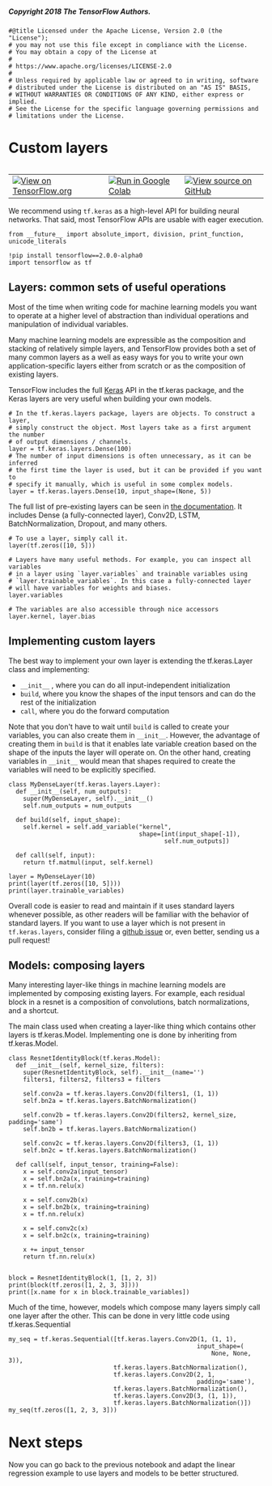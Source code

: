 
##### Copyright 2018 The TensorFlow Authors.


```
#@title Licensed under the Apache License, Version 2.0 (the "License");
# you may not use this file except in compliance with the License.
# You may obtain a copy of the License at
#
# https://www.apache.org/licenses/LICENSE-2.0
#
# Unless required by applicable law or agreed to in writing, software
# distributed under the License is distributed on an "AS IS" BASIS,
# WITHOUT WARRANTIES OR CONDITIONS OF ANY KIND, either express or implied.
# See the License for the specific language governing permissions and
# limitations under the License.
```

# Custom layers

<table class="tfo-notebook-buttons" align="left">
  <td>
    <a target="_blank" href="https://www.tensorflow.org/alpha/tutorials/eager/custom_layers"><img src="https://www.tensorflow.org/images/tf_logo_32px.png" />View on TensorFlow.org</a>
  </td>
  <td>
    <a target="_blank" href="https://colab.research.google.com/github/tensorflow/docs/blob/master/site/en/r2/tutorials/eager/custom_layers.ipynb"><img src="https://www.tensorflow.org/images/colab_logo_32px.png" />Run in Google Colab</a>
  </td>
  <td>
    <a target="_blank" href="https://github.com/tensorflow/docs/blob/master/site/en/r2/tutorials/eager/custom_layers.ipynb"><img src="https://www.tensorflow.org/images/GitHub-Mark-32px.png" />View source on GitHub</a>
  </td>
</table>

We recommend using `tf.keras` as a high-level API for building neural networks. That said, most TensorFlow APIs are usable with eager execution.



```
from __future__ import absolute_import, division, print_function, unicode_literals
```


```
!pip install tensorflow==2.0.0-alpha0
import tensorflow as tf
```

## Layers: common sets of useful operations

Most of the time when writing code for machine learning models you want to operate at a higher level of abstraction than individual operations and manipulation of individual variables.

Many machine learning models are expressible as the composition and stacking of relatively simple layers, and TensorFlow provides both a set of many common layers as a well as easy ways for you to write your own application-specific layers either from scratch or as the composition of existing layers.

TensorFlow includes the full [Keras](https://keras.io) API in the tf.keras package, and the Keras layers are very useful when building your own models.



```
# In the tf.keras.layers package, layers are objects. To construct a layer,
# simply construct the object. Most layers take as a first argument the number
# of output dimensions / channels.
layer = tf.keras.layers.Dense(100)
# The number of input dimensions is often unnecessary, as it can be inferred
# the first time the layer is used, but it can be provided if you want to
# specify it manually, which is useful in some complex models.
layer = tf.keras.layers.Dense(10, input_shape=(None, 5))
```

The full list of pre-existing layers can be seen in [the documentation](https://www.tensorflow.org/api_docs/python/tf/keras/layers). It includes Dense (a fully-connected layer),
Conv2D, LSTM, BatchNormalization, Dropout, and many others.


```
# To use a layer, simply call it.
layer(tf.zeros([10, 5]))
```


```
# Layers have many useful methods. For example, you can inspect all variables
# in a layer using `layer.variables` and trainable variables using
# `layer.trainable_variables`. In this case a fully-connected layer
# will have variables for weights and biases.
layer.variables
```


```
# The variables are also accessible through nice accessors
layer.kernel, layer.bias
```

## Implementing custom layers
The best way to implement your own layer is extending the tf.keras.Layer class and implementing:
  *  `__init__` , where you can do all input-independent initialization
  * `build`, where you know the shapes of the input tensors and can do the rest of the initialization
  * `call`, where you do the forward computation

Note that you don't have to wait until `build` is called to create your variables, you can also create them in `__init__`. However, the advantage of creating them in `build` is that it enables late variable creation based on the shape of the inputs the layer will operate on. On the other hand, creating variables in `__init__` would mean that shapes required to create the variables will need to be explicitly specified.


```
class MyDenseLayer(tf.keras.layers.Layer):
  def __init__(self, num_outputs):
    super(MyDenseLayer, self).__init__()
    self.num_outputs = num_outputs

  def build(self, input_shape):
    self.kernel = self.add_variable("kernel",
                                    shape=[int(input_shape[-1]),
                                           self.num_outputs])

  def call(self, input):
    return tf.matmul(input, self.kernel)

layer = MyDenseLayer(10)
print(layer(tf.zeros([10, 5])))
print(layer.trainable_variables)
```

Overall code is easier to read and maintain if it uses standard layers whenever possible, as other readers will be familiar with the behavior of standard layers. If you want to use a layer which is not present in `tf.keras.layers`, consider filing a [github issue](http://github.com/tensorflow/tensorflow/issues/new) or, even better, sending us a pull request!

## Models: composing layers

Many interesting layer-like things in machine learning models are implemented by composing existing layers. For example, each residual block in a resnet is a composition of convolutions, batch normalizations, and a shortcut.

The main class used when creating a layer-like thing which contains other layers is tf.keras.Model. Implementing one is done by inheriting from tf.keras.Model.


```
class ResnetIdentityBlock(tf.keras.Model):
  def __init__(self, kernel_size, filters):
    super(ResnetIdentityBlock, self).__init__(name='')
    filters1, filters2, filters3 = filters

    self.conv2a = tf.keras.layers.Conv2D(filters1, (1, 1))
    self.bn2a = tf.keras.layers.BatchNormalization()

    self.conv2b = tf.keras.layers.Conv2D(filters2, kernel_size, padding='same')
    self.bn2b = tf.keras.layers.BatchNormalization()

    self.conv2c = tf.keras.layers.Conv2D(filters3, (1, 1))
    self.bn2c = tf.keras.layers.BatchNormalization()

  def call(self, input_tensor, training=False):
    x = self.conv2a(input_tensor)
    x = self.bn2a(x, training=training)
    x = tf.nn.relu(x)

    x = self.conv2b(x)
    x = self.bn2b(x, training=training)
    x = tf.nn.relu(x)

    x = self.conv2c(x)
    x = self.bn2c(x, training=training)

    x += input_tensor
    return tf.nn.relu(x)


block = ResnetIdentityBlock(1, [1, 2, 3])
print(block(tf.zeros([1, 2, 3, 3])))
print([x.name for x in block.trainable_variables])
```

Much of the time, however, models which compose many layers simply call one layer after the other. This can be done in very little code using tf.keras.Sequential


```
my_seq = tf.keras.Sequential([tf.keras.layers.Conv2D(1, (1, 1),
                                                    input_shape=(
                                                        None, None, 3)),
                             tf.keras.layers.BatchNormalization(),
                             tf.keras.layers.Conv2D(2, 1,
                                                    padding='same'),
                             tf.keras.layers.BatchNormalization(),
                             tf.keras.layers.Conv2D(3, (1, 1)),
                             tf.keras.layers.BatchNormalization()])
my_seq(tf.zeros([1, 2, 3, 3]))
```

# Next steps

Now you can go back to the previous notebook and adapt the linear regression example to use layers and models to be better structured.
